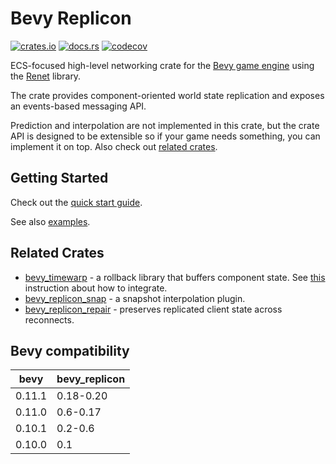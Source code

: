 # Bevy Replicon

[![crates.io](https://img.shields.io/crates/v/bevy_replicon)](https://crates.io/crates/bevy_replicon)
[![docs.rs](https://docs.rs/bevy_replicon/badge.svg)](https://docs.rs/bevy_replicon)
[![codecov](https://codecov.io/gh/lifescapegame/bevy_replicon/branch/master/graph/badge.svg?token=N1G28NQB1L)](https://codecov.io/gh/lifescapegame/bevy_replicon)

ECS-focused high-level networking crate for the [Bevy game engine](https://bevyengine.org) using the [Renet](https://github.com/lucaspoffo/renet) library.

The crate provides component-oriented world state replication and exposes an events-based messaging API.

Prediction and interpolation are not implemented in this crate, but the crate API is designed to be extensible so if your game needs something, you can implement it on top. Also check out [related crates](#Related-crates).

## Getting Started

Check out the [quick start guide](https://docs.rs/bevy_replicon/latest/bevy_replicon).

See also [examples](https://github.com/lifescapegame/bevy_replicon/tree/master/examples).

## Related Crates

- [bevy_timewarp](https://github.com/RJ/bevy_timewarp) - a rollback library that buffers component state. See [this](https://github.com/RJ/bevy_timewarp/blob/main/REPLICON_INTEGRATION.md) instruction about how to integrate.
- [bevy_replicon_snap](https://github.com/Bendzae/bevy_replicon_snap) - a snapshot interpolation plugin.
- [bevy_replicon_repair](https://github.com/UkoeHB/bevy_replicon_repair) - preserves replicated client state across reconnects.

## Bevy compatibility

| bevy   | bevy_replicon |
|--------|---------------|
| 0.11.1 | 0.18-0.20     |
| 0.11.0 | 0.6-0.17      |
| 0.10.1 | 0.2-0.6       |
| 0.10.0 | 0.1           |
